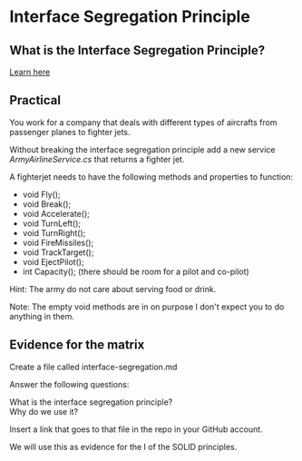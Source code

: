 # Interface Segregation Principle

## What is the Interface Segregation Principle?

[Learn here](https://reflectoring.io/interface-segregation-principle/)
## Practical 

You work for a company that deals with different types of aircrafts from passenger planes to fighter jets. 

Without breaking the interface segregation principle add a new service *ArmyAirlineService.cs* that returns a fighter jet.

A fighterjet needs to have the following methods and properties to function:

- void Fly();
- void Break();
- void Accelerate();
- void TurnLeft();
- void TurnRight();
- void FireMissiles();
- void TrackTarget();
- void EjectPilot();
- int Capacity(); (there should be room for a pilot and co-pilot)

Hint: The army do not care about serving food or drink.

Note: The empty void methods are in on purpose I don't expect you to do anything in them.

## Evidence for the matrix

Create a file called interface-segregation.md

Answer the following questions:

What is the interface segregation principle?   
Why do we use it?   

Insert a link that goes to that file in the repo in your GitHub account.

We will use this as evidence for the I of the SOLID principles.

